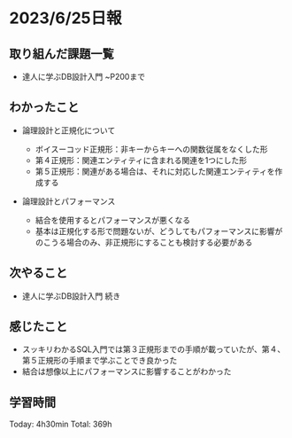 # 2023/6/25日報

## 取り組んだ課題一覧 
- 達人に学ぶDB設計入門 ~P200まで

## わかったこと
- 論理設計と正規化について
  - ボイスーコッド正規形：非キーからキーへの関数従属をなくした形
  - 第４正規形：関連エンティティに含まれる関連を1つにした形
  - 第５正規形：関連がある場合は、それに対応した関連エンティティを作成する
  
- 論理設計とパフォーマンス
  - 結合を使用するとパフォーマンスが悪くなる
  - 基本は正規化する形で問題ないが、どうしてもパフォーマンスに影響がのこうる場合のみ、非正規形にすることも検討する必要がある

## 次やること
- 達人に学ぶDB設計入門 続き

## 感じたこと
- スッキリわかるSQL入門では第３正規形までの手順が載っていたが、第４、第５正規形の手順まで学ぶことでき良かった
- 結合は想像以上にパフォーマンスに影響することがわかった

## 学習時間
Today: 4h30min
Total: 369h
